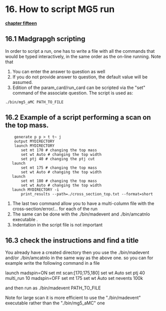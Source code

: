 # 16. How to script MG5 run 

[**chapter fifteen**](15_externalLibs.md)

## 16.1 Madgrapgh scripting

In order to script a run, one has to write a file with all the commands that would be typed interactively, in the same order as the on-line running.
Note that
   1. You can enter the answer to question as well
   2. If you do not provide answer to question, the default value will be assumed.
   3. Edition of the param_card/run_card can be scripted via the "set" command of the associate question.
The script is used as:
```
./bin/mg5_aMC PATH_TO_FILE
```

## 16.2 Example of a script performing a scan on the top mass.

```
    generate p p > t t~ j
    output MYDIRECTORY
    launch MYDIRECTORY
       set mt 170 # changing the top mass
       set wt Auto # changing the top width
       set ptj 40 # changing the ptj cut
   launch
       set mt 175 # changing the top mass
       set wt Auto # changing the top width
   launch
       set mt 180 # changing the top mass
       set wt Auto # changing the top width
   launch MYDIRECTORY -i
       print_results --path=./cross_section_top.txt --format=short
```

  1. The last two command allow you to have a multi-column file with the cross-section/error/... for each of the run
  2. The same can be done with the ./bin/madevent and ./bin/amcatnlo executable .
  3. Indentation in the script file is not important

## 16.3 **check the instructions and find a title**

You already have a created directory then you use the ./bin/madevent and/or ./bin/amcatnlo in the same way as the above one.
so you can for example write the following command in a file

launch
 madspin=ON
 set mt scan:[170,175,180]
 set wt Auto
 set ptj 40
multi_run 10
  madspin=OFF
  set mt 175
  set wt Auto
  set nevents 100k

and then run as
 ./bin/madevent PATH_TO_FILE

Note for large scan it is more efficient to use the "./bin/madevent" executable rather than the "./bin/mg5_aMC" one
